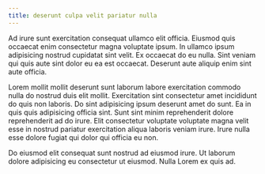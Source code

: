 ```yaml
---
title: deserunt culpa velit pariatur nulla
---
```


Ad irure sunt exercitation consequat ullamco elit officia. Eiusmod quis occaecat enim consectetur magna voluptate ipsum. In ullamco ipsum adipisicing nostrud cupidatat sint velit. Ex occaecat do eu nulla. Sint veniam qui quis aute sint dolor eu ea est occaecat. Deserunt aute aliquip enim sint aute officia.

Lorem mollit mollit deserunt sunt laborum labore exercitation commodo nulla do nostrud duis elit mollit. Exercitation sint consectetur amet incididunt do quis non laboris. Do sint adipisicing ipsum deserunt amet do sunt. Ea in quis quis adipisicing officia sint. Sunt sint minim reprehenderit dolore reprehenderit ad do irure. Elit consectetur voluptate voluptate magna velit esse in nostrud pariatur exercitation aliqua laboris veniam irure. Irure nulla esse dolore fugiat qui dolor qui officia eu non.

Do eiusmod elit consequat sunt nostrud ad eiusmod irure. Ut laborum dolore adipisicing eu consectetur ut eiusmod. Nulla Lorem ex quis ad.